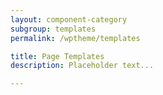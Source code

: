 ```yaml
---
layout: component-category
subgroup: templates
permalink: /wptheme/templates

title: Page Templates
description: Placeholder text...

---
```

